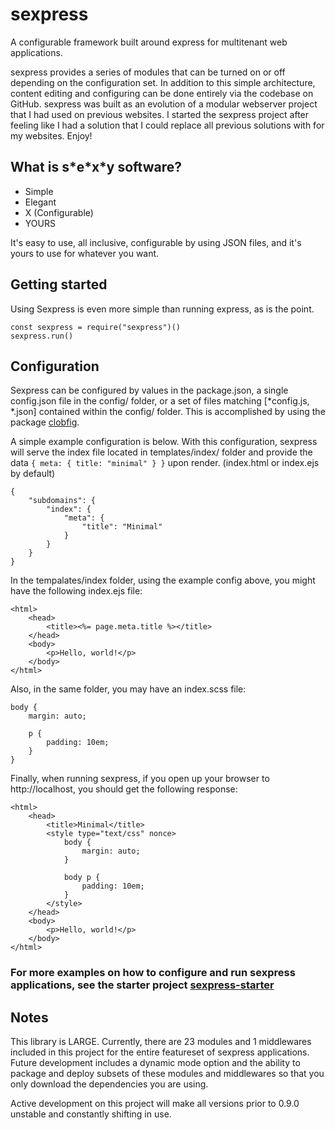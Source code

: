 # sexpress

A configurable framework built around express for multitenant web applications.

sexpress provides a series of modules that can be turned on or off depending on the configuration set. In addition to this simple architecture, content editing and configuring can be done entirely via the codebase on GitHub. sexpress was built as an evolution of a modular webserver project that I had used on previous websites. I started the sexpress project after feeling like I had a solution that I could replace all previous solutions with for my websites. Enjoy!

## What is s\*e\*x\*y software?

-   Simple
-   Elegant
-   X (Configurable)
-   YOURS

It's easy to use, all inclusive, configurable by using JSON files, and it's yours to use for whatever you want.

## Getting started

Using Sexpress is even more simple than running express, as is the point.

```
const sexpress = require("sexpress")()
sexpress.run()
```

## Configuration

Sexpress can be configured by values in the package.json, a single config.json file in the config/ folder, or a set of files matching [*config.js, *.json] contained within the config/ folder. This is accomplished by using the package [clobfig](https://www.npmjs.com/package/clobfig).

A simple example configuration is below. With this configuration, sexpress will serve the index file located in templates/index/ folder and provide the data `{ meta: { title: "minimal" } }` upon render. (index.html or index.ejs by default)

```
{
    "subdomains": {
        "index": {
            "meta": {
                "title": "Minimal"
            }
        }
    }
}
```

In the tempalates/index folder, using the example config above, you might have the following index.ejs file:

```
<html>
	<head>
		<title><%= page.meta.title %></title>
	</head>
	<body>
		<p>Hello, world!</p>
	</body>
</html>
```

Also, in the same folder, you may have an index.scss file:

```
body {
	margin: auto;

	p {
		padding: 10em;
	}
}
```

Finally, when running sexpress, if you open up your browser to http://localhost, you should get the following response:

```
<html>
	<head>
		<title>Minimal</title>
		<style type="text/css" nonce>
			body {
				margin: auto;
			}

			body p {
				padding: 10em;
			}
		</style>
	</head>
	<body>
		<p>Hello, world!</p>
	</body>
</html>
```

### For more examples on how to configure and run sexpress applications, see the starter project [sexpress-starter](https://www.npmjs.com/package/sexpress-starter)

## Notes

This library is LARGE. Currently, there are 23 modules and 1 middlewares included in this project for the entire featureset of sexpress applications. Future development includes a dynamic mode option and the ability to package and deploy subsets of these modules and middlewares so that you only download the dependencies you are using.

Active development on this project will make all versions prior to 0.9.0 unstable and constantly shifting in use.
